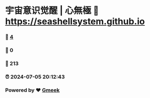 # 宇宙意识觉醒 | 心無極 :link: https://seashellsystem.github.io 
### :page_facing_up: [4](https://seashellsystem.github.io/tag.html) 
### :speech_balloon: 0 
### :hibiscus: 213 
### :alarm_clock: 2024-07-05 20:12:43 
### Powered by :heart: [Gmeek](https://github.com/Meekdai/Gmeek)

